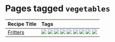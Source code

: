 # Pages tagged `vegetables`

|Recipe Title|Tags
|:---|:---|
|[Fritters](../recipes/fritters.md)|[![](https://img.shields.io/badge/tag-chicken-99d437)](../tags/chicken.md) [![](https://img.shields.io/badge/tag-dairy-1754e4)](../tags/dairy.md) [![](https://img.shields.io/badge/tag-dinner-5d33f3)](../tags/dinner.md) [![](https://img.shields.io/badge/tag-family-1fc54)](../tags/family.md) [![](https://img.shields.io/badge/tag-fried-2b6571)](../tags/fried.md) [![](https://img.shields.io/badge/tag-ham-32c994)](../tags/ham.md) [![](https://img.shields.io/badge/tag-lamb-e5fa6f)](../tags/lamb.md) [![](https://img.shields.io/badge/tag-leftovers-d82abc)](../tags/leftovers.md) [![](https://img.shields.io/badge/tag-vegetables-708555)](../tags/vegetables.md)|
